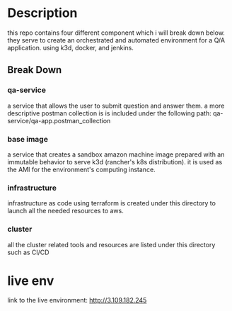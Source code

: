 # Description

this repo contains four different component which i will break down below. they serve to create an orchestrated and automated environment for a Q/A application. using k3d, docker, and jenkins.
## Break Down

### qa-service

a service that allows the user to submit question and answer them. a more descriptive postman collection is is included under the following path: qa-service/qa-app.postman_collection
### base image

a service that creates a sandbox amazon machine image prepared with an immutable behavior to serve k3d (rancher's k8s distribution). it is used as the AMI for the environment's computing instance.
### infrastructure

infrastructure as code using terraform is created under this directory to launch all the needed resources to aws.
### cluster

all the cluster related tools and resources are listed under this directory such as CI/CD
# live env

link to the live environment: http://3.109.182.245